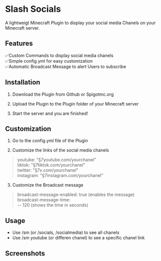 # Slash Socials

A lightweigt Minecraft Plugin to display your social media Chanels on your Minecraft server.

## Features
✅Custom Commands to display social media chanels  
✅Simple config.yml for easy customization  
✅Automatic Broadcast Message to alert Users to subscribe  

## Installation

1. Download the Plugin from Github or Spigotmc.org

2. Upload the Plugin to the Plugin folder of your Minecraft server

3. Start the server and you are finished!

## Customization

1. Go to the config.yml file of the Plugin

2. Customize the links of the social media chanels
  >youtube: "§7youtube.com/yourchanel"  
  >tiktok: "§7tiktok.com/yourchanel"  
  >twitter: "§7x.com/yourchanel"  
  >instagram: "§7instagram.com/yourchanel"

3. Customize the Broadcast message
>broadcast-message-enabled: true (enables the message)  
>broadcast-message-time:  
>  -- 120 (shows the time in seconds)

## Usage  
- Use /sm (or /socials, /socialmedia) to see all chanels
- Use /sm youtube (or differen chanel) to see a specific chanel link

## Screenshots
